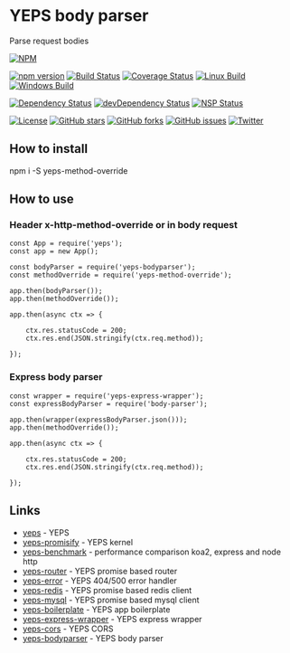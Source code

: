 # YEPS body parser

Parse request bodies

[![NPM](https://nodei.co/npm/yeps-method-override.png)](https://npmjs.org/package/yeps-method-override)

[![npm version](https://badge.fury.io/js/yeps-method-override.svg)](https://badge.fury.io/js/yeps-method-override)
[![Build Status](https://travis-ci.org/evheniy/yeps-method-override.svg?branch=master)](https://travis-ci.org/evheniy/yeps-method-override)
[![Coverage Status](https://coveralls.io/repos/github/evheniy/yeps-method-override/badge.svg?branch=master)](https://coveralls.io/github/evheniy/yeps-method-override?branch=master)
[![Linux Build](https://img.shields.io/travis/evheniy/yeps-method-override/master.svg?label=linux)](https://travis-ci.org/evheniy/)
[![Windows Build](https://img.shields.io/appveyor/ci/evheniy/yeps-method-override/master.svg?label=windows)](https://ci.appveyor.com/project/evheniy/yeps-method-override)

[![Dependency Status](https://david-dm.org/evheniy/yeps-method-override.svg)](https://david-dm.org/evheniy/yeps-method-override)
[![devDependency Status](https://david-dm.org/evheniy/yeps-method-override/dev-status.svg)](https://david-dm.org/evheniy/yeps-method-override#info=devDependencies)
[![NSP Status](https://img.shields.io/badge/NSP%20status-no%20vulnerabilities-green.svg)](https://travis-ci.org/evheniy/yeps-method-override)

[![License](https://img.shields.io/badge/license-MIT-blue.svg)](https://raw.githubusercontent.com/evheniy/yeps-method-override/master/LICENSE)
[![GitHub stars](https://img.shields.io/github/stars/evheniy/yeps-method-override.svg)](https://github.com/evheniy/yeps-method-override/stargazers)
[![GitHub forks](https://img.shields.io/github/forks/evheniy/yeps-method-override.svg)](https://github.com/evheniy/yeps-method-override/network)
[![GitHub issues](https://img.shields.io/github/issues/evheniy/yeps-method-override.svg)](https://github.com/evheniy/yeps-method-override/issues)
[![Twitter](https://img.shields.io/twitter/url/https/github.com/evheniy/yeps-method-override.svg?style=social)](https://twitter.com/intent/tweet?text=Wow:&url=%5Bobject%20Object%5D)


## How to install

  npm i -S yeps-method-override
  
## How to use

### Header x-http-method-override or in body request

    const App = require('yeps');
    const app = new App();
    
    const bodyParser = require('yeps-bodyparser');
    const methodOverride = require('yeps-method-override');
    
    app.then(bodyParser());
    app.then(methodOverride());
    
    app.then(async ctx => {
        
        ctx.res.statusCode = 200;
        ctx.res.end(JSON.stringify(ctx.req.method));
    
    });
    
### Express body parser

    const wrapper = require('yeps-express-wrapper');
    const expressBodyParser = require('body-parser');
    
    app.then(wrapper(expressBodyParser.json()));
    app.then(methodOverride());
    
    app.then(async ctx => {
            
        ctx.res.statusCode = 200;
        ctx.res.end(JSON.stringify(ctx.req.method));
        
    });
                
## Links

* [yeps](https://github.com/evheniy/yeps) - YEPS
* [yeps-promisify](https://github.com/evheniy/yeps-promisify) - YEPS kernel
* [yeps-benchmark](https://github.com/evheniy/yeps-benchmark) - performance comparison koa2, express and node http
* [yeps-router](https://github.com/evheniy/yeps-router) - YEPS promise based router
* [yeps-error](https://github.com/evheniy/yeps-error) - YEPS 404/500 error handler
* [yeps-redis](https://github.com/evheniy/yeps-redis) - YEPS promise based redis client
* [yeps-mysql](https://github.com/evheniy/yeps-mysql) - YEPS promise based mysql client
* [yeps-boilerplate](https://github.com/evheniy/yeps-boilerplate) - YEPS app boilerplate
* [yeps-express-wrapper](https://github.com/evheniy/yeps-express-wrapper) - YEPS express wrapper
* [yeps-cors](https://github.com/evheniy/yeps-cors) - YEPS CORS
* [yeps-bodyparser](https://github.com/evheniy/yeps-bodyparser) - YEPS body parser